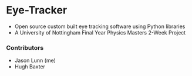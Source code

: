 # Eye-Tracker
* Open source custom built eye tracking software using Python libraries
* A University of Nottingham Final Year Physics Masters 2-Week Project

### Contributors

* Jason Lunn (me)
* Hugh Baxter
